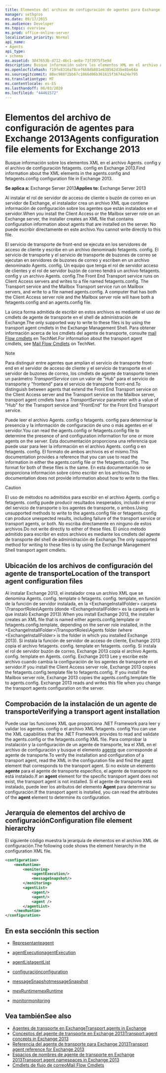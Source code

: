 ```yaml
---
title: Elementos del archivo de configuración de agentes para Exchange 2013
manager: sethgros
ms.date: 09/17/2015
ms.audience: Developer
ms.topic: overview
ms.prod: office-online-server
localization_priority: Normal
api_name:
- Agents
api_type:
- schema
ms.assetid: 3047653b-d712-46c1-ae0a-73f3975f5e9d
description: Busque información sobre los elementos XML en el archivo Agents. config y el archivo de configuración fetagents. config en Exchange 2013.
ms.openlocfilehash: f19fe8316a78cef668db881e630562d3be8be64a
ms.sourcegitcommit: 88ec988f2bb67c1866d06b361615f3674a24e795
ms.translationtype: MT
ms.contentlocale: es-ES
ms.lasthandoff: 06/03/2020
ms.locfileid: "44461572"
---
```

# <a name="agents-configuration-file-elements-for-exchange-2013"></a><span data-ttu-id="21c72-103">Elementos del archivo de configuración de agentes para Exchange 2013</span><span class="sxs-lookup"><span data-stu-id="21c72-103">Agents configuration file elements for Exchange 2013</span></span>

<span data-ttu-id="21c72-104">Busque información sobre los elementos XML en el archivo Agents. config y el archivo de configuración fetagents. config en Exchange 2013.</span><span class="sxs-lookup"><span data-stu-id="21c72-104">Find information about the XML elements in the agents.config and fetagents.config configuration file in Exchange 2013.</span></span>
  
<span data-ttu-id="21c72-105">**Se aplica a:** Exchange Server 2013</span><span class="sxs-lookup"><span data-stu-id="21c72-105">**Applies to:** Exchange Server 2013</span></span>
  
<span data-ttu-id="21c72-106">Al instalar el rol de servidor de acceso de cliente o buzón de correo en un servidor de Exchange, el instalador crea un archivo XML que contiene información de configuración sobre los agentes que están instalados en el servidor.</span><span class="sxs-lookup"><span data-stu-id="21c72-106">When you install the Client Access or the Mailbox server role on an Exchange server, the installer creates an XML file that contains configuration information about agents that are installed on the server.</span></span> <span data-ttu-id="21c72-107">No puede escribir directamente en este archivo.</span><span class="sxs-lookup"><span data-stu-id="21c72-107">You cannot write directly to this file.</span></span> 
  
<span data-ttu-id="21c72-108">El servicio de transporte de front-end se ejecuta en los servidores de acceso de cliente y escribe en un archivo denominado fetagents. config. El servicio de transporte y el servicio de transporte de buzones de correo se ejecutan en servidores de buzones de correo y escriben en un archivo denominado Agents. config. Un equipo que tenga el rol de servidor acceso de clientes y el rol de servidor buzón de correo tendrá un archivo fetagents. config y un archivo Agents. config.</span><span class="sxs-lookup"><span data-stu-id="21c72-108">The Front End Transport service runs on Client Access servers and writes to a file named fetagents.config. The Transport service and the Mailbox Transport service run on Mailbox servers, and write to a file named agents.config. A computer that has both the Client Access server role and the Mailbox server role will have both a fetagents.config and an agents.config file.</span></span> 
  
<span data-ttu-id="21c72-109">La única forma admitida de escribir en estos archivos es mediante el uso de cmdlets de agente de transporte en el shell de administración de Exchange.</span><span class="sxs-lookup"><span data-stu-id="21c72-109">The only supported way to write to these files is by using the transport agent cmdlets in the Exchange Management Shell.</span></span> <span data-ttu-id="21c72-110">Para obtener información acerca de los cmdlets del agente de transporte, consulte [mail Flow cmdlets](https://technet.microsoft.com/library/aa998553%28v=exchg.150%29.aspx) en TechNet.</span><span class="sxs-lookup"><span data-stu-id="21c72-110">For information about the transport agent cmdlets, see [Mail Flow Cmdlets](https://technet.microsoft.com/library/aa998553%28v=exchg.150%29.aspx) on TechNet.</span></span> 
  
> [!NOTE]
> <span data-ttu-id="21c72-111">Para distinguir entre agentes que amplían el servicio de transporte front-end en el servidor de acceso de cliente y el servicio de transporte en el servidor de buzones de correo, los cmdlets de agente de transporte tienen un parámetro _TransportService_ con un valor de "Hub" para el servicio de transporte y "frontend" para el servicio de transporte front-end.</span><span class="sxs-lookup"><span data-stu-id="21c72-111">To distinguish between agents that extend the Front End Transport service on the Client Access server and the Transport service on the Mailbox server, transport agent cmdlets have a  _TransportService_ parameter with a value of "Hub" for the Transport service and "FrontEnd" for the Front End Transport service.</span></span> 
  
<span data-ttu-id="21c72-112">Puede leer el archivo Agents. config o fetagents. config para determinar la presencia y la información de configuración de uno o más agentes en el servidor.</span><span class="sxs-lookup"><span data-stu-id="21c72-112">You can read the agents.config or fetagents.config file to determine the presence of and configuration information for one or more agents on the server.</span></span> <span data-ttu-id="21c72-113">Esta documentación proporciona una referencia que puede usar para leer la información en el archivo Agents. config o en fetagents. config. El formato de ambos archivos es el mismo.</span><span class="sxs-lookup"><span data-stu-id="21c72-113">This documentation provides a reference that you can use to read the information in either the agents.config file or the fetagents.config. The format for both of these files is the same.</span></span> <span data-ttu-id="21c72-114">En esta documentación no se proporciona información sobre cómo escribir en los archivos.</span><span class="sxs-lookup"><span data-stu-id="21c72-114">This documentation does not provide information about how to write to the files.</span></span>
  
> [!CAUTION]
> <span data-ttu-id="21c72-115">El uso de métodos no admitidos para escribir en el archivo Agents. config o fetagents. config puede producir resultados inesperados, incluido el error del servicio de transporte o los agentes de transporte, o ambos.</span><span class="sxs-lookup"><span data-stu-id="21c72-115">Using unsupported methods to write to the agents.config file or fetagents.config can produce unexpected results, including failure of the transport service or transport agents, or both.</span></span> <span data-ttu-id="21c72-116">No escriba directamente en ninguno de estos archivos.</span><span class="sxs-lookup"><span data-stu-id="21c72-116">Do not write directly to either of these files.</span></span> <span data-ttu-id="21c72-117">El único método admitido para escribir en estos archivos es mediante los cmdlets del agente de transporte del shell de administración de Exchange.</span><span class="sxs-lookup"><span data-stu-id="21c72-117">The only supported method for writing to these files is by using the Exchange Management Shell transport agent cmdlets.</span></span> 
  
## <a name="location-of-the-transport-agent-configuration-files"></a><span data-ttu-id="21c72-118">Ubicación de los archivos de configuración del agente de transporte</span><span class="sxs-lookup"><span data-stu-id="21c72-118">Location of the transport agent configuration files</span></span>
<span data-ttu-id="21c72-119"><a name="bk_ConfigLoc"> </a></span><span class="sxs-lookup"><span data-stu-id="21c72-119"><a name="bk_ConfigLoc"> </a></span></span>

<span data-ttu-id="21c72-120">Al instalar Exchange 2013, el instalador crea un archivo XML que se denomina Agents. config. template o fetagents. config. template, en función de la función de servidor instalada, en la \<ExchangeInstallFolder\> carpeta \TransportRoles\Agents (donde \<ExchangeInstallFolder\> es la carpeta en la que instaló Exchange 2013).</span><span class="sxs-lookup"><span data-stu-id="21c72-120">When you install Exchange 2013, the installer creates an XML file that is named either agents.config.template or fetagents.config.template, depending on the server role installed, in the \<ExchangeInstallFolder\>\TransportRoles\Agents folder (where \<ExchangeInstallFolder\> is the folder in which you installed Exchange 2013).</span></span> <span data-ttu-id="21c72-121">Si instala la función de servidor de acceso de cliente, Exchange 2013 copia el archivo fetagents. config. template en fetagents. config. Si instala el rol de servidor buzón de correo, Exchange 2013 copia el archivo Agents. config. template en Agents. config. Exchange 2013 Lee y escribe este archivo cuando cambia la configuración de los agentes de transporte en el servidor.</span><span class="sxs-lookup"><span data-stu-id="21c72-121">If you install the Client Access server role, Exchange 2013 copies the fetagents.config.template file to fetagents.config. If you install the Mailbox server role, Exchange 2013 copies the agents.config.template file to agents.config. Exchange 2013 reads and writes this file when you change the transport agents configuration on the server.</span></span>
  
## <a name="verifying-a-transport-agent-installation"></a><span data-ttu-id="21c72-122">Comprobación de la instalación de un agente de transporte</span><span class="sxs-lookup"><span data-stu-id="21c72-122">Verifying a transport agent installation</span></span>
<span data-ttu-id="21c72-123"><a name="bk_verifyinstall"> </a></span><span class="sxs-lookup"><span data-stu-id="21c72-123"><a name="bk_verifyinstall"> </a></span></span>

<span data-ttu-id="21c72-124">Puede usar las funciones XML que proporciona .NET Framework para leer y validar los agentes. config o el archivo XML fetagents. config.</span><span class="sxs-lookup"><span data-stu-id="21c72-124">You can use the XML capabilities that the .NET Framework provides to read and validate the agents.config or the fetagents.config XML file.</span></span> <span data-ttu-id="21c72-125">Para comprobar la instalación y la configuración de un agente de transporte, lea el XML en el archivo de configuración y busque el elemento [agente](agent.md) que corresponde al agente de transporte.</span><span class="sxs-lookup"><span data-stu-id="21c72-125">To verify the installation and configuration of a transport agent, read the XML in the configuration file and find the [agent](agent.md) element that corresponds to the transport agent.</span></span> <span data-ttu-id="21c72-126">Si no existe un elemento **agente** para el agente de transporte específico, el agente de transporte no está instalado.</span><span class="sxs-lookup"><span data-stu-id="21c72-126">If an **agent** element for the specific transport agent does not exist, the transport agent is not installed.</span></span> <span data-ttu-id="21c72-127">Si el agente de transporte está instalado, puede leer los atributos del elemento **Agent** para determinar su configuración.</span><span class="sxs-lookup"><span data-stu-id="21c72-127">If the transport agent is installed, you can read the attributes of the **agent** element to determine its configuration.</span></span> 
  
## <a name="configuration-file-element-hierarchy"></a><span data-ttu-id="21c72-128">Jerarquía de elementos del archivo de configuración</span><span class="sxs-lookup"><span data-stu-id="21c72-128">Configuration file element hierarchy</span></span>
<span data-ttu-id="21c72-129"><a name="bk_elementref"> </a></span><span class="sxs-lookup"><span data-stu-id="21c72-129"><a name="bk_elementref"> </a></span></span>

<span data-ttu-id="21c72-130">El siguiente código muestra la jerarquía de elementos en el archivo XML de configuración.</span><span class="sxs-lookup"><span data-stu-id="21c72-130">The following code shows the element hierarchy in the configuration XML file.</span></span>
  
```XML
<configuration>
    <mexRuntime>
        <monitoring>
            <agentExecution/>
            <messageSnapshot/>
        </monitoring>
        <agentList>
            <agent/>
            <agent/>
            <agent />
        </agentList>
    </mexRuntim>
</configuration>
```

## <a name="in-this-section"></a><span data-ttu-id="21c72-131">En esta sección</span><span class="sxs-lookup"><span data-stu-id="21c72-131">In this section</span></span>
<span data-ttu-id="21c72-132"><a name="bk_elementreflist"> </a></span><span class="sxs-lookup"><span data-stu-id="21c72-132"><a name="bk_elementreflist"> </a></span></span>

- [<span data-ttu-id="21c72-133">Representante</span><span class="sxs-lookup"><span data-stu-id="21c72-133">agent</span></span>](agent.md)
    
- [<span data-ttu-id="21c72-134">agentExecution</span><span class="sxs-lookup"><span data-stu-id="21c72-134">agentExecution</span></span>](agentexecution.md)
    
- [<span data-ttu-id="21c72-135">agentList</span><span class="sxs-lookup"><span data-stu-id="21c72-135">agentList</span></span>](agentlist.md)
    
- [<span data-ttu-id="21c72-136">configuración</span><span class="sxs-lookup"><span data-stu-id="21c72-136">configuration</span></span>](configuration.md)
    
- [<span data-ttu-id="21c72-137">messageSnapshot</span><span class="sxs-lookup"><span data-stu-id="21c72-137">messageSnapshot</span></span>](messagesnapshot.md)
    
- [<span data-ttu-id="21c72-138">mexRuntime</span><span class="sxs-lookup"><span data-stu-id="21c72-138">mexRuntime</span></span>](mexruntime.md)
    
- [<span data-ttu-id="21c72-139">monitor</span><span class="sxs-lookup"><span data-stu-id="21c72-139">monitoring</span></span>](monitoring.md)
    
## <a name="see-also"></a><span data-ttu-id="21c72-140">Vea también</span><span class="sxs-lookup"><span data-stu-id="21c72-140">See also</span></span>

- [<span data-ttu-id="21c72-141">Agentes de transporte en Exchange</span><span class="sxs-lookup"><span data-stu-id="21c72-141">Transport agents in Exchange</span></span>](transport-agents-in-exchange-2013.md)
- [<span data-ttu-id="21c72-142">Conceptos del agente de transporte en Exchange 2013</span><span class="sxs-lookup"><span data-stu-id="21c72-142">Transport agent concepts in Exchange 2013</span></span>](transport-agent-concepts-in-exchange-2013.md)
- [<span data-ttu-id="21c72-143">Referencia del agente de transporte para Exchange 2013</span><span class="sxs-lookup"><span data-stu-id="21c72-143">Transport agent reference for Exchange 2013</span></span>](transport-agent-reference-for-exchange-2013.md)
- [<span data-ttu-id="21c72-144">Espacios de nombres de agente de transporte en Exchange 2013</span><span class="sxs-lookup"><span data-stu-id="21c72-144">Transport agent namespaces in Exchange 2013</span></span>](transport-agent-namespaces-in-exchange-2013.md)
- [<span data-ttu-id="21c72-145">Cmdlets de flujo de correo</span><span class="sxs-lookup"><span data-stu-id="21c72-145">Mail Flow Cmdlets</span></span>](https://docs.microsoft.com/powershell/exchange/?view=exchange-ps)
    

